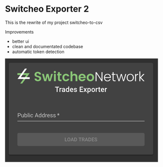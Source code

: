 # Switcheo Exporter 2

This is the rewrite of my project switcheo-to-csv

Improvements

* better ui
* clean and documentated codebase
* automatic token detection

![Home Screen](docs/home.png)
